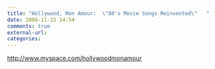 ```yaml
---
title: "Hollywood, Mon Amour:  \"80's Movie Songs Reinvented\"   "
date: 2008-11-22 14:54
comments: true
external-url:
categories:
---
```

<http://www.myspace.com/hollywoodmonamour>
